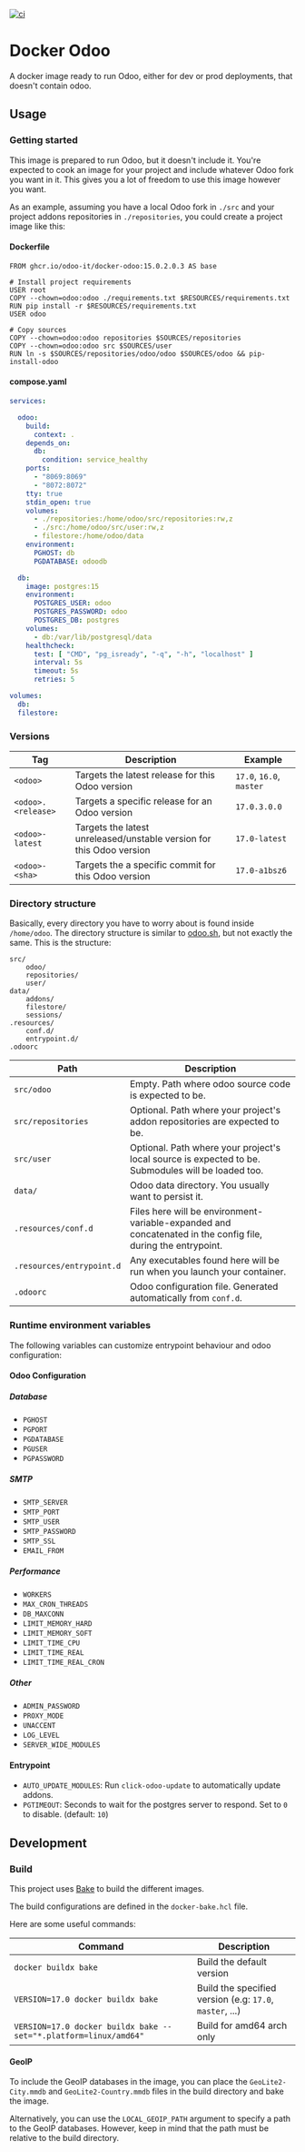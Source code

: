 [![ci](https://github.com/odoo-it/docker-odoo/actions/workflows/ci.yaml/badge.svg?branch=master&event=push)](https://github.com/odoo-it/docker-odoo/actions/workflows/ci.yaml)

# Docker Odoo

A docker image ready to run Odoo, either for dev or prod deployments, that doesn't
contain odoo.

## Usage

### Getting started

This image is prepared to run Odoo, but it doesn't include it. You're expected to cook an image for your project and include whatever Odoo fork you want in it. This gives you a lot of freedom to use this image however you want.

As an example, assuming you have a local Odoo fork in `./src` and your project addons repositories in `./repositories`, you could create a project image like this:

#### Dockerfile

```Docker
FROM ghcr.io/odoo-it/docker-odoo:15.0.2.0.3 AS base

# Install project requirements
USER root
COPY --chown=odoo:odoo ./requirements.txt $RESOURCES/requirements.txt
RUN pip install -r $RESOURCES/requirements.txt
USER odoo

# Copy sources
COPY --chown=odoo:odoo repositories $SOURCES/repositories
COPY --chown=odoo:odoo src $SOURCES/user
RUN ln -s $SOURCES/repositories/odoo/odoo $SOURCES/odoo && pip-install-odoo
```

#### compose.yaml

```yaml
services:

  odoo:
    build:
      context: .
    depends_on:
      db:
        condition: service_healthy
    ports:
      - "8069:8069"
      - "8072:8072"
    tty: true
    stdin_open: true
    volumes:
      - ./repositories:/home/odoo/src/repositories:rw,z
      - ./src:/home/odoo/src/user:rw,z
      - filestore:/home/odoo/data
    environment:
      PGHOST: db
      PGDATABASE: odoodb

  db:
    image: postgres:15
    environment:
      POSTGRES_USER: odoo
      POSTGRES_PASSWORD: odoo
      POSTGRES_DB: postgres
    volumes:
      - db:/var/lib/postgresql/data
    healthcheck:
      test: [ "CMD", "pg_isready", "-q", "-h", "localhost" ]
      interval: 5s
      timeout: 5s
      retries: 5

volumes:
  db:
  filestore:
```

### Versions

| Tag | Description | Example |
| --- | --- | --- |
| `<odoo>` | Targets the latest release for this Odoo version | `17.0`, `16.0`, `master` |
| `<odoo>.<release>` | Targets a specific release for an Odoo version | `17.0.3.0.0` |
| `<odoo>-latest` | Targets the latest unreleased/unstable version for this Odoo version | `17.0-latest` |
| `<odoo>-<sha>` | Targets the a specific commit for this Odoo version | `17.0-a1bsz6` |

### Directory structure

Basically, every directory you have to worry about is found inside `/home/odoo`.
The directory structure is similar to [odoo.sh](odoo.sh), but not exactly the
same. This is the structure:

    src/
        odoo/
        repositories/
        user/
    data/
        addons/
        filestore/
        sessions/
    .resources/
        conf.d/
        entrypoint.d/
    .odoorc

| Path                      | Description                                                                                                   |
| ------------------------- | ------------------------------------------------------------------------------------------------------------- |
| `src/odoo`                | Empty. Path where odoo source code is expected to be.                                                         |
| `src/repositories`        | Optional. Path where your project's addon repositories are expected to be.                                    |
| `src/user`                | Optional. Path where your project's local source is expected to be. Submodules will be loaded too.            |
| `data/`                   | Odoo data directory. You usually want to persist it.                                                          |
| `.resources/conf.d`       | Files here will be environment-variable-expanded and concatenated in the config file, during the entrypoint.  |
| `.resources/entrypoint.d` | Any executables found here will be run when you launch your container.                                        |
| `.odoorc`                 | Odoo configuration file. Generated automatically from `conf.d`.                                               |

### Runtime environment variables

The following variables can customize entrypoint behaviour and odoo configuration:

#### Odoo Configuration

##### Database

-   `PGHOST`
-   `PGPORT`
-   `PGDATABASE`
-   `PGUSER`
-   `PGPASSWORD`

##### SMTP

-   `SMTP_SERVER`
-   `SMTP_PORT`
-   `SMTP_USER`
-   `SMTP_PASSWORD`
-   `SMTP_SSL`
-   `EMAIL_FROM`

##### Performance

-   `WORKERS`
-   `MAX_CRON_THREADS`
-   `DB_MAXCONN`
-   `LIMIT_MEMORY_HARD`
-   `LIMIT_MEMORY_SOFT`
-   `LIMIT_TIME_CPU`
-   `LIMIT_TIME_REAL`
-   `LIMIT_TIME_REAL_CRON`

##### Other

-   `ADMIN_PASSWORD`
-   `PROXY_MODE`
-   `UNACCENT`
-   `LOG_LEVEL`
-   `SERVER_WIDE_MODULES`

#### Entrypoint

-   `AUTO_UPDATE_MODULES`: Run `click-odoo-update` to automatically update addons.
-   `PGTIMEOUT`: Seconds to wait for the postgres server to respond. Set to `0` to disable. (default: `10`)

## Development

### Build

This project uses [Bake](https://docs.docker.com/build/bake/) to build the different images.

The build configurations are defined in the `docker-bake.hcl` file.

Here are some useful commands:

| Command | Description |
| --- | --- |
| `docker buildx bake` | Build the default version |
| `VERSION=17.0 docker buildx bake` | Build the specified version (e.g: `17.0`, `master`, ...) |
| `VERSION=17.0 docker buildx bake --set="*.platform=linux/amd64"` | Build for amd64 arch only |

#### GeoIP

To include the GeoIP databases in the image, you can place the `GeoLite2-City.mmdb` and
`GeoLite2-Country.mmdb` files in the build directory and bake the image.

Alternatively, you can use the `LOCAL_GEOIP_PATH` argument to specify a path to the GeoIP
databases. However, keep in mind that the path must be relative to the build directory.
